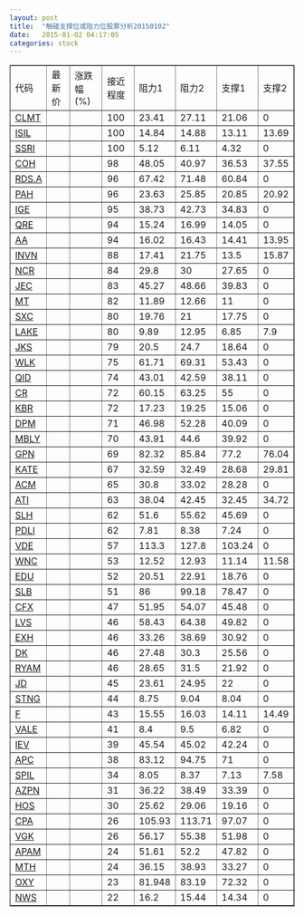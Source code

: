 ```yaml
---
layout: post
title:  "触碰支撑位或阻力位股票分析20150102"
date:   2015-01-02 04:17:05
categories: stock
---
```

<script type="text/javascript">
var stockList = []
stockList.push('gb_clmt');
stockList.push('gb_isil');
stockList.push('gb_ssri');
stockList.push('gb_coh');
stockList.push('gb_rds.a');
stockList.push('gb_pah');
stockList.push('gb_ige');
stockList.push('gb_qre');
stockList.push('gb_aa');
stockList.push('gb_invn');
stockList.push('gb_ncr');
stockList.push('gb_jec');
stockList.push('gb_mt');
stockList.push('gb_sxc');
stockList.push('gb_lake');
stockList.push('gb_jks');
stockList.push('gb_wlk');
stockList.push('gb_qid');
stockList.push('gb_cr');
stockList.push('gb_kbr');
stockList.push('gb_dpm');
stockList.push('gb_mbly');
stockList.push('gb_gpn');
stockList.push('gb_kate');
stockList.push('gb_acm');
stockList.push('gb_ati');
stockList.push('gb_slh');
stockList.push('gb_pdli');
stockList.push('gb_vde');
stockList.push('gb_wnc');
stockList.push('gb_edu');
stockList.push('gb_slb');
stockList.push('gb_cfx');
stockList.push('gb_lvs');
stockList.push('gb_exh');
stockList.push('gb_dk');
stockList.push('gb_ryam');
stockList.push('gb_jd');
stockList.push('gb_stng');
stockList.push('gb_f');
stockList.push('gb_vale');
stockList.push('gb_iev');
stockList.push('gb_apc');
stockList.push('gb_spil');
stockList.push('gb_azpn');
stockList.push('gb_hos');
stockList.push('gb_cpa');
stockList.push('gb_vgk');
stockList.push('gb_apam');
stockList.push('gb_mth');
stockList.push('gb_oxy');
stockList.push('gb_nws');
</script>
<table border="1">
 <tr>
 <td>代码</td>
 <td>最新价</td>
 <td>涨跌幅(%)</td>
 <td>接近程度</td>
 <td>阻力1</td>
 <td>阻力2</td>
 <td>支撑1</td>
 <td>支撑2</td>
</tr>
  <tr id="clmt" class="red">
  <td><a href="http://stock.finance.sina.com.cn/usstock/quotes/CLMT.html" target="_blank">CLMT</a></td><td></td><td></td><td>100</td><td>23.41</td><td>27.11</td><td>21.06</td><td>0</td></tr>
  <tr id="isil" class="red">
  <td><a href="http://stock.finance.sina.com.cn/usstock/quotes/ISIL.html" target="_blank">ISIL</a></td><td></td><td></td><td>100</td><td>14.84</td><td>14.88</td><td>13.11</td><td>13.69</td></tr>
  <tr id="ssri" class="red">
  <td><a href="http://stock.finance.sina.com.cn/usstock/quotes/SSRI.html" target="_blank">SSRI</a></td><td></td><td></td><td>100</td><td>5.12</td><td>6.11</td><td>4.32</td><td>0</td></tr>
  <tr id="coh" class="green">
  <td><a href="http://stock.finance.sina.com.cn/usstock/quotes/COH.html" target="_blank">COH</a></td><td></td><td></td><td>98</td><td>48.05</td><td>40.97</td><td>36.53</td><td>37.55</td></tr>
  <tr id="rds.a" class="red">
  <td><a href="http://stock.finance.sina.com.cn/usstock/quotes/RDS.A.html" target="_blank">RDS.A</a></td><td></td><td></td><td>96</td><td>67.42</td><td>71.48</td><td>60.84</td><td>0</td></tr>
  <tr id="pah" class="red">
  <td><a href="http://stock.finance.sina.com.cn/usstock/quotes/PAH.html" target="_blank">PAH</a></td><td></td><td></td><td>96</td><td>23.63</td><td>25.85</td><td>20.85</td><td>20.92</td></tr>
  <tr id="ige" class="red">
  <td><a href="http://stock.finance.sina.com.cn/usstock/quotes/IGE.html" target="_blank">IGE</a></td><td></td><td></td><td>95</td><td>38.73</td><td>42.73</td><td>34.83</td><td>0</td></tr>
  <tr id="qre" class="red">
  <td><a href="http://stock.finance.sina.com.cn/usstock/quotes/QRE.html" target="_blank">QRE</a></td><td></td><td></td><td>94</td><td>15.24</td><td>16.99</td><td>14.05</td><td>0</td></tr>
  <tr id="aa" class="red">
  <td><a href="http://stock.finance.sina.com.cn/usstock/quotes/AA.html" target="_blank">AA</a></td><td></td><td></td><td>94</td><td>16.02</td><td>16.43</td><td>14.41</td><td>13.95</td></tr>
  <tr id="invn" class="green">
  <td><a href="http://stock.finance.sina.com.cn/usstock/quotes/INVN.html" target="_blank">INVN</a></td><td></td><td></td><td>88</td><td>17.41</td><td>21.75</td><td>13.5</td><td>15.87</td></tr>
  <tr id="ncr" class="red">
  <td><a href="http://stock.finance.sina.com.cn/usstock/quotes/NCR.html" target="_blank">NCR</a></td><td></td><td></td><td>84</td><td>29.8</td><td>30</td><td>27.65</td><td>0</td></tr>
  <tr id="jec" class="red">
  <td><a href="http://stock.finance.sina.com.cn/usstock/quotes/JEC.html" target="_blank">JEC</a></td><td></td><td></td><td>83</td><td>45.27</td><td>48.66</td><td>39.83</td><td>0</td></tr>
  <tr id="mt" class="green">
  <td><a href="http://stock.finance.sina.com.cn/usstock/quotes/MT.html" target="_blank">MT</a></td><td></td><td></td><td>82</td><td>11.89</td><td>12.66</td><td>11</td><td>0</td></tr>
  <tr id="sxc" class="red">
  <td><a href="http://stock.finance.sina.com.cn/usstock/quotes/SXC.html" target="_blank">SXC</a></td><td></td><td></td><td>80</td><td>19.76</td><td>21</td><td>17.75</td><td>0</td></tr>
  <tr id="lake" class="red">
  <td><a href="http://stock.finance.sina.com.cn/usstock/quotes/LAKE.html" target="_blank">LAKE</a></td><td></td><td></td><td>80</td><td>9.89</td><td>12.95</td><td>6.85</td><td>7.9</td></tr>
  <tr id="jks" class="green">
  <td><a href="http://stock.finance.sina.com.cn/usstock/quotes/JKS.html" target="_blank">JKS</a></td><td></td><td></td><td>79</td><td>20.5</td><td>24.7</td><td>18.64</td><td>0</td></tr>
  <tr id="wlk" class="red">
  <td><a href="http://stock.finance.sina.com.cn/usstock/quotes/WLK.html" target="_blank">WLK</a></td><td></td><td></td><td>75</td><td>61.71</td><td>69.31</td><td>53.43</td><td>0</td></tr>
  <tr id="qid" class="green">
  <td><a href="http://stock.finance.sina.com.cn/usstock/quotes/QID.html" target="_blank">QID</a></td><td></td><td></td><td>74</td><td>43.01</td><td>42.59</td><td>38.11</td><td>0</td></tr>
  <tr id="cr" class="red">
  <td><a href="http://stock.finance.sina.com.cn/usstock/quotes/CR.html" target="_blank">CR</a></td><td></td><td></td><td>72</td><td>60.15</td><td>63.25</td><td>55</td><td>0</td></tr>
  <tr id="kbr" class="red">
  <td><a href="http://stock.finance.sina.com.cn/usstock/quotes/KBR.html" target="_blank">KBR</a></td><td></td><td></td><td>72</td><td>17.23</td><td>19.25</td><td>15.06</td><td>0</td></tr>
  <tr id="dpm" class="red">
  <td><a href="http://stock.finance.sina.com.cn/usstock/quotes/DPM.html" target="_blank">DPM</a></td><td></td><td></td><td>71</td><td>46.98</td><td>52.28</td><td>40.09</td><td>0</td></tr>
  <tr id="mbly" class="green">
  <td><a href="http://stock.finance.sina.com.cn/usstock/quotes/MBLY.html" target="_blank">MBLY</a></td><td></td><td></td><td>70</td><td>43.91</td><td>44.6</td><td>39.92</td><td>0</td></tr>
  <tr id="gpn" class="red">
  <td><a href="http://stock.finance.sina.com.cn/usstock/quotes/GPN.html" target="_blank">GPN</a></td><td></td><td></td><td>69</td><td>82.32</td><td>85.84</td><td>77.2</td><td>76.04</td></tr>
  <tr id="kate" class="red">
  <td><a href="http://stock.finance.sina.com.cn/usstock/quotes/KATE.html" target="_blank">KATE</a></td><td></td><td></td><td>67</td><td>32.59</td><td>32.49</td><td>28.68</td><td>29.81</td></tr>
  <tr id="acm" class="red">
  <td><a href="http://stock.finance.sina.com.cn/usstock/quotes/ACM.html" target="_blank">ACM</a></td><td></td><td></td><td>65</td><td>30.8</td><td>33.02</td><td>28.28</td><td>0</td></tr>
  <tr id="ati" class="green">
  <td><a href="http://stock.finance.sina.com.cn/usstock/quotes/ATI.html" target="_blank">ATI</a></td><td></td><td></td><td>63</td><td>38.04</td><td>42.45</td><td>32.45</td><td>34.72</td></tr>
  <tr id="slh" class="red">
  <td><a href="http://stock.finance.sina.com.cn/usstock/quotes/SLH.html" target="_blank">SLH</a></td><td></td><td></td><td>62</td><td>51.6</td><td>55.62</td><td>45.69</td><td>0</td></tr>
  <tr id="pdli" class="red">
  <td><a href="http://stock.finance.sina.com.cn/usstock/quotes/PDLI.html" target="_blank">PDLI</a></td><td></td><td></td><td>62</td><td>7.81</td><td>8.38</td><td>7.24</td><td>0</td></tr>
  <tr id="vde" class="red">
  <td><a href="http://stock.finance.sina.com.cn/usstock/quotes/VDE.html" target="_blank">VDE</a></td><td></td><td></td><td>57</td><td>113.3</td><td>127.8</td><td>103.24</td><td>0</td></tr>
  <tr id="wnc" class="red">
  <td><a href="http://stock.finance.sina.com.cn/usstock/quotes/WNC.html" target="_blank">WNC</a></td><td></td><td></td><td>53</td><td>12.52</td><td>12.93</td><td>11.14</td><td>11.58</td></tr>
  <tr id="edu" class="red">
  <td><a href="http://stock.finance.sina.com.cn/usstock/quotes/EDU.html" target="_blank">EDU</a></td><td></td><td></td><td>52</td><td>20.51</td><td>22.91</td><td>18.76</td><td>0</td></tr>
  <tr id="slb" class="red">
  <td><a href="http://stock.finance.sina.com.cn/usstock/quotes/SLB.html" target="_blank">SLB</a></td><td></td><td></td><td>51</td><td>86</td><td>99.18</td><td>78.47</td><td>0</td></tr>
  <tr id="cfx" class="red">
  <td><a href="http://stock.finance.sina.com.cn/usstock/quotes/CFX.html" target="_blank">CFX</a></td><td></td><td></td><td>47</td><td>51.95</td><td>54.07</td><td>45.48</td><td>0</td></tr>
  <tr id="lvs" class="red">
  <td><a href="http://stock.finance.sina.com.cn/usstock/quotes/LVS.html" target="_blank">LVS</a></td><td></td><td></td><td>46</td><td>58.43</td><td>64.38</td><td>49.82</td><td>0</td></tr>
  <tr id="exh" class="red">
  <td><a href="http://stock.finance.sina.com.cn/usstock/quotes/EXH.html" target="_blank">EXH</a></td><td></td><td></td><td>46</td><td>33.26</td><td>38.69</td><td>30.92</td><td>0</td></tr>
  <tr id="dk" class="red">
  <td><a href="http://stock.finance.sina.com.cn/usstock/quotes/DK.html" target="_blank">DK</a></td><td></td><td></td><td>46</td><td>27.48</td><td>30.3</td><td>25.56</td><td>0</td></tr>
  <tr id="ryam" class="green">
  <td><a href="http://stock.finance.sina.com.cn/usstock/quotes/RYAM.html" target="_blank">RYAM</a></td><td></td><td></td><td>46</td><td>28.65</td><td>31.5</td><td>21.92</td><td>0</td></tr>
  <tr id="jd" class="red">
  <td><a href="http://stock.finance.sina.com.cn/usstock/quotes/JD.html" target="_blank">JD</a></td><td></td><td></td><td>45</td><td>23.61</td><td>24.95</td><td>22</td><td>0</td></tr>
  <tr id="stng" class="red">
  <td><a href="http://stock.finance.sina.com.cn/usstock/quotes/STNG.html" target="_blank">STNG</a></td><td></td><td></td><td>44</td><td>8.75</td><td>9.04</td><td>8.04</td><td>0</td></tr>
  <tr id="f" class="red">
  <td><a href="http://stock.finance.sina.com.cn/usstock/quotes/F.html" target="_blank">F</a></td><td></td><td></td><td>43</td><td>15.55</td><td>16.03</td><td>14.11</td><td>14.49</td></tr>
  <tr id="vale" class="red">
  <td><a href="http://stock.finance.sina.com.cn/usstock/quotes/VALE.html" target="_blank">VALE</a></td><td></td><td></td><td>41</td><td>8.4</td><td>9.5</td><td>6.82</td><td>0</td></tr>
  <tr id="iev" class="green">
  <td><a href="http://stock.finance.sina.com.cn/usstock/quotes/IEV.html" target="_blank">IEV</a></td><td></td><td></td><td>39</td><td>45.54</td><td>45.02</td><td>42.24</td><td>0</td></tr>
  <tr id="apc" class="red">
  <td><a href="http://stock.finance.sina.com.cn/usstock/quotes/APC.html" target="_blank">APC</a></td><td></td><td></td><td>38</td><td>83.12</td><td>94.75</td><td>71</td><td>0</td></tr>
  <tr id="spil" class="green">
  <td><a href="http://stock.finance.sina.com.cn/usstock/quotes/SPIL.html" target="_blank">SPIL</a></td><td></td><td></td><td>34</td><td>8.05</td><td>8.37</td><td>7.13</td><td>7.58</td></tr>
  <tr id="azpn" class="red">
  <td><a href="http://stock.finance.sina.com.cn/usstock/quotes/AZPN.html" target="_blank">AZPN</a></td><td></td><td></td><td>31</td><td>36.22</td><td>38.49</td><td>33.39</td><td>0</td></tr>
  <tr id="hos" class="red">
  <td><a href="http://stock.finance.sina.com.cn/usstock/quotes/HOS.html" target="_blank">HOS</a></td><td></td><td></td><td>30</td><td>25.62</td><td>29.06</td><td>19.16</td><td>0</td></tr>
  <tr id="cpa" class="red">
  <td><a href="http://stock.finance.sina.com.cn/usstock/quotes/CPA.html" target="_blank">CPA</a></td><td></td><td></td><td>26</td><td>105.93</td><td>113.71</td><td>97.07</td><td>0</td></tr>
  <tr id="vgk" class="green">
  <td><a href="http://stock.finance.sina.com.cn/usstock/quotes/VGK.html" target="_blank">VGK</a></td><td></td><td></td><td>26</td><td>56.17</td><td>55.38</td><td>51.98</td><td>0</td></tr>
  <tr id="apam" class="red">
  <td><a href="http://stock.finance.sina.com.cn/usstock/quotes/APAM.html" target="_blank">APAM</a></td><td></td><td></td><td>24</td><td>51.61</td><td>52.2</td><td>47.82</td><td>0</td></tr>
  <tr id="mth" class="red">
  <td><a href="http://stock.finance.sina.com.cn/usstock/quotes/MTH.html" target="_blank">MTH</a></td><td></td><td></td><td>24</td><td>36.15</td><td>38.93</td><td>33.27</td><td>0</td></tr>
  <tr id="oxy" class="red">
  <td><a href="http://stock.finance.sina.com.cn/usstock/quotes/OXY.html" target="_blank">OXY</a></td><td></td><td></td><td>23</td><td>81.948</td><td>83.19</td><td>72.32</td><td>0</td></tr>
  <tr id="nws" class="red">
  <td><a href="http://stock.finance.sina.com.cn/usstock/quotes/NWS.html" target="_blank">NWS</a></td><td></td><td></td><td>22</td><td>16.2</td><td>15.44</td><td>14.34</td><td>0</td></tr>
</table>
